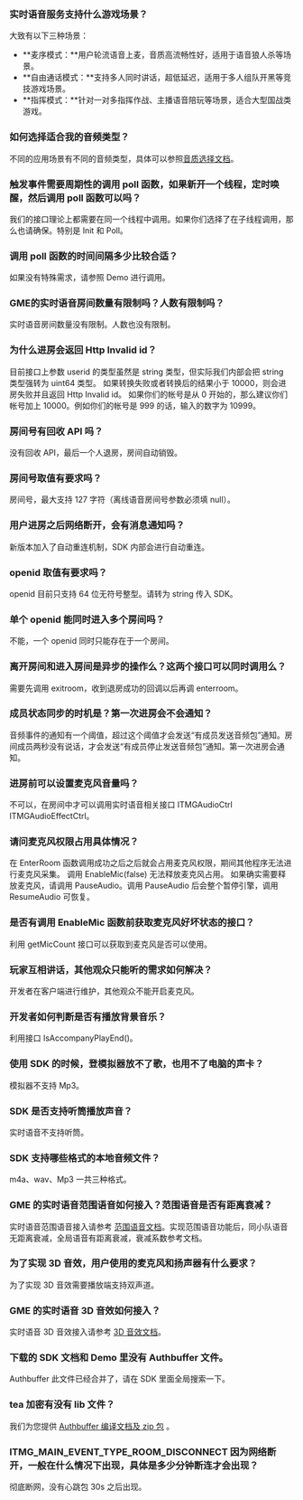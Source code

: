 ### 实时语音服务支持什么游戏场景？
大致有以下三种场景：
- **麦序模式：**用户轮流语音上麦，音质高流畅性好，适用于语音狼人杀等场景。
- **自由通话模式：**支持多人同时讲话，超低延迟，适用于多人组队开黑等竞技游戏场景。
- **指挥模式：**针对一对多指挥作战、主播语音陪玩等场景，适合大型国战类游戏。


### 如何选择适合我的音频类型？
不同的应用场景有不同的音频类型，具体可以参照[音质选择文档](https://cloud.tencent.com/document/product/607/18522)。


### 触发事件需要周期性的调用 poll 函数，如果新开一个线程，定时唤醒，然后调用 poll 函数可以吗？
我们的接口理论上都需要在同一个线程中调用。如果你们选择了在子线程调用，那么也请确保。特别是 Init 和 Poll。


### 调用 poll 函数的时间间隔多少比较合适？
如果没有特殊需求，请参照 Demo 进行调用。

### GME的实时语音房间数量有限制吗？人数有限制吗？
实时语音房间数量没有限制。人数也没有限制。


### 为什么进房会返回 Http Invalid id？
目前接口上参数 userid 的类型虽然是 string 类型，但实际我们内部会把 string 类型强转为 uint64 类型。 如果转换失败或者转换后的结果小于 10000，则会进房失败并且返回 Http Invalid id。
如果你们的帐号是从 0 开始的，那么建议你们帐号加上 10000。例如你们的帐号是 999 的话，输入的数字为 10999。


### 房间号有回收 API 吗？
没有回收 API，最后一个人退房，房间自动销毁。

### 房间号取值有要求吗？
房间号，最大支持 127 字符（离线语音房间号参数必须填 null）。


### 用户进房之后网络断开，会有消息通知吗？
新版本加入了自动重连机制，SDK 内部会进行自动重连。


### openid 取值有要求吗？
openid 目前只支持 64 位无符号整型。请转为 string 传入 SDK。


### 单个 openid 能同时进入多个房间吗？
不能，一个 openid 同时只能存在于一个房间。

### 离开房间和进入房间是异步的操作么？这两个接口可以同时调用么？
需要先调用 exitroom，收到退房成功的回调以后再调 enterroom。


### 成员状态同步的时机是？第一次进房会不会通知？
音频事件的通知有一个阈值，超过这个阈值才会发送“有成员发送音频包”通知。房间成员两秒没有说话，才会发送“有成员停止发送音频包”通知。第一次进房会通知。



### 进房前可以设置麦克风音量吗？
不可以，在房间中才可以调用实时语音相关接口 ITMGAudioCtrl ITMGAudioEffectCtrl。


### 请问麦克风权限占用具体情况？
在 EnterRoom 函数调用成功之后之后就会占用麦克风权限，期间其他程序无法进行麦克风采集。
调用 EnableMic(false) 无法释放麦克风占用。
如果确实需要释放麦克风，请调用 PauseAudio。调用 PauseAudio 后会整个暂停引擎，调用 ResumeAudio 可恢复。


### 是否有调用 EnableMic 函数前获取麦克风好坏状态的接口？
利用 getMicCount 接口可以获取到麦克风是否可以使用。


### 玩家互相讲话，其他观众只能听的需求如何解决？
开发者在客户端进行维护，其他观众不能开启麦克风。


### 开发者如何判断是否有播放背景音乐？
利用接口 IsAccompanyPlayEnd()。


### 使用 SDK 的时候，登模拟器放不了歌，也用不了电脑的声卡？
模拟器不支持 Mp3。

### SDK 是否支持听筒播放声音？
实时语音不支持听筒。

### SDK 支持哪些格式的本地音频文件？
m4a、wav、Mp3 一共三种格式。


### GME 的实时语音范围语音如何接入？范围语音是否有距离衰减？
实时语音范围语音接入请参考 [范围语音文档](https://cloud.tencent.com/document/product/607/17972)。实现范围语音功能后，同小队语音无距离衰减，全局语音有距离衰减，衰减系数参考文档。


### 为了实现 3D 音效，用户使用的麦克风和扬声器有什么要求？
为了实现 3D 音效需要播放端支持双声道。


### GME 的实时语音 3D 音效如何接入？
实时语音 3D 音效接入请参考 [3D 音效文档](https://cloud.tencent.com/document/product/607/18218)。


### 下载的 SDK 文档和 Demo 里没有 Authbuffer 文件。
Authbuffer 此文件已经合并了，请在 SDK 里面全局搜索一下。


### tea 加密有没有 lib 文件？
我们为您提供 [Authbuffer 编译文档及 zip 包](https://cloud.tencent.com/document/product/607/30281) 。


### ITMG_MAIN_EVENT_TYPE_ROOM_DISCONNECT 因为网络断开，一般在什么情况下出现，具体是多少分钟断连才会出现？
彻底断网，没有心跳包 30s 之后出现。
